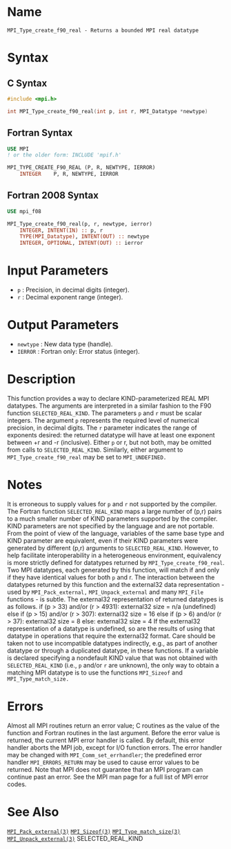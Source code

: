 # Name

    MPI_Type_create_f90_real - Returns a bounded MPI real datatype

# Syntax

## C Syntax

```c
#include <mpi.h>

int MPI_Type_create_f90_real(int p, int r, MPI_Datatype *newtype)
```

## Fortran Syntax

```fortran
USE MPI
! or the older form: INCLUDE 'mpif.h'

MPI_TYPE_CREATE_F90_REAL (P, R, NEWTYPE, IERROR)
    INTEGER    P, R, NEWTYPE, IERROR
```

## Fortran 2008 Syntax

```fortran
USE mpi_f08

MPI_Type_create_f90_real(p, r, newtype, ierror)
    INTEGER, INTENT(IN) :: p, r
    TYPE(MPI_Datatype), INTENT(OUT) :: newtype
    INTEGER, OPTIONAL, INTENT(OUT) :: ierror
```


# Input Parameters

* `p` : Precision, in decimal digits (integer).
* `r` : Decimal exponent range (integer).

# Output Parameters

* `newtype` : New data type (handle).
* `IERROR` : Fortran only: Error status (integer).

# Description

This function provides a way to declare KIND-parameterized REAL MPI
datatypes. The arguments are interpreted in a similar fashion to the F90
function `SELECTED_REAL_KIND`. The parameters `p` and `r` must be scalar
integers. The argument `p` represents the required level of numerical
precision, in decimal digits. The `r` parameter indicates the range of
exponents desired: the returned datatype will have at least one exponent
between +r and -r (inclusive).
Either `p` or r, but not both, may be omitted from calls to
`SELECTED_REAL_KIND`. Similarly, either argument to
`MPI_Type_create_f90_real` may be set to `MPI_UNDEFINED.`

# Notes

It is erroneous to supply values for `p` and `r` not supported by the
compiler.
The Fortran function `SELECTED_REAL_KIND` maps a large number of (p,r)
pairs to a much smaller number of KIND parameters supported by the
compiler. KIND parameters are not specified by the language and are not
portable. From the point of view of the language, variables of the same
base type and KIND parameter are equivalent, even if their KIND
parameters were generated by different (p,r) arguments to
`SELECTED_REAL_KIND`. However, to help facilitate interoperability in a
heterogeneous environment, equivalency is more strictly defined for
datatypes returned by `MPI_Type_create_f90_real`. Two MPI datatypes, each
generated by this function, will match if and only if they have
identical values for both `p` and r.
The interaction between the datatypes returned by this function and the
external32 data representation - used by `MPI_Pack_external,`
`MPI_Unpack_external` and many `MPI_File` functions - is subtle. The
external32 representation of returned datatypes is as follows.
        if (p > 33) and/or (r > 4931):
            external32 size = n/a (undefined)
        else if (p > 15) and/or (r > 307):
            external32 size = 16
        else if (p > 6) and/or (r > 37):
            external32 size = 8
        else:
            external32 size = 4
If the external32 representation of a datatype is undefined, so are the
results of using that datatype in operations that require the external32
format. Care should be taken not to use incompatible datatypes
indirectly, e.g., as part of another datatype or through a duplicated
datatype, in these functions.
If a variable is declared specifying a nondefault KIND value that was
not obtained with `SELECTED_REAL_KIND` (i.e., `p` and/or `r` are unknown),
the only way to obtain a matching MPI datatype is to use the functions
`MPI_Sizeof` and `MPI_Type_match_size.`

# Errors

Almost all MPI routines return an error value; C routines as the value
of the function and Fortran routines in the last argument.
Before the error value is returned, the current MPI error handler is
called. By default, this error handler aborts the MPI job, except for
I/O function errors. The error handler may be changed with
`MPI_Comm_set_errhandler`; the predefined error handler `MPI_ERRORS_RETURN`
may be used to cause error values to be returned. Note that MPI does not
guarantee that an MPI program can continue past an error.
See the MPI man page for a full list of MPI error codes.

# See Also

[`MPI_Pack_external(3)`](./?file=MPI_Pack_external.md)
[`MPI_Sizeof(3)`](./?file=MPI_Sizeof.md)
[`MPI_Type_match_size(3)`](./?file=MPI_Type_match_size.md)
[`MPI_Unpack_external(3)`](./?file=MPI_Unpack_external.md)
    SELECTED_REAL_KIND
